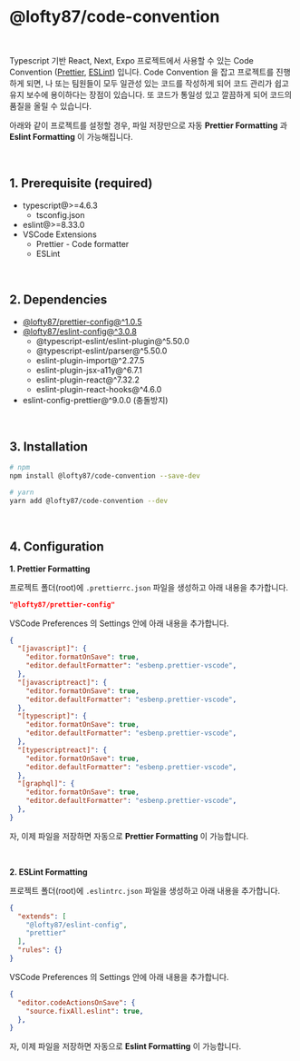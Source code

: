 # @lofty87/code-convention

<br />

Typescript 기반 React, Next, Expo 프로젝트에서 사용할 수 있는 Code Convention ([Prettier](https://prettier.io/), [ESLint](https://eslint.org/)) 입니다. Code Convention 을 잡고 프로젝트를 진행하게 되면, 나 또는 팀원들이 모두 일관성 있는 코드를 작성하게 되어 코드 관리가 쉽고 유지 보수에 용이하다는 장점이 있습니다. 또 코드가 통일성 있고 깔끔하게 되어 코드의 품질을 올릴 수 있습니다.

아래와 같이 프로젝트를 설정할 경우, 파일 저장만으로 자동 **Prettier Formatting** 과 **Eslint Formatting** 이 가능해집니다.

<br />

## 1. Prerequisite (required)

- typescript@>=4.6.3
  - tsconfig.json
- eslint@>=8.33.0
- VSCode Extensions
  - Prettier - Code formatter
  - ESLint

<br />

## 2. Dependencies

- [@lofty87/prettier-config@^1.0.5](https://github.com/lofty87/code-convention/tree/master/prettier-config)
- [@lofty87/eslint-config@^3.0.8](https://github.com/lofty87/code-convention/tree/master/eslint-config)
  - @typescript-eslint/eslint-plugin@^5.50.0
  - @typescript-eslint/parser@^5.50.0
  - eslint-plugin-import@^2.27.5
  - eslint-plugin-jsx-a11y@^6.7.1
  - eslint-plugin-react@^7.32.2
  - eslint-plugin-react-hooks@^4.6.0
- eslint-config-prettier@^9.0.0 (충돌방지)

<br />

## 3. Installation

```bash
# npm
npm install @lofty87/code-convention --save-dev

# yarn
yarn add @lofty87/code-convention --dev
```

<br />

## 4. Configuration

**1. Prettier Formatting**

프로젝트 폴더(root)에 `.prettierrc.json` 파일을 생성하고 아래 내용을 추가합니다.

```json
"@lofty87/prettier-config"
```

VSCode Preferences 의 Settings 안에 아래 내용을 추가합니다.

```json
{
  "[javascript]": {
    "editor.formatOnSave": true,
    "editor.defaultFormatter": "esbenp.prettier-vscode",
  },
  "[javascriptreact]": {
    "editor.formatOnSave": true,
    "editor.defaultFormatter": "esbenp.prettier-vscode",
  },
  "[typescript]": {
    "editor.formatOnSave": true,
    "editor.defaultFormatter": "esbenp.prettier-vscode",
  },
  "[typescriptreact]": {
    "editor.formatOnSave": true,
    "editor.defaultFormatter": "esbenp.prettier-vscode",
  },
  "[graphql]": {
    "editor.formatOnSave": true,
    "editor.defaultFormatter": "esbenp.prettier-vscode",
  },
}
```

자, 이제 파일을 저장하면 자동으로 **Prettier Formatting** 이 가능합니다.

<br />

**2. ESLint Formatting**

프로젝트 폴더(root)에 `.eslintrc.json` 파일을 생성하고 아래 내용을 추가합니다.

```json
{
  "extends": [
    "@lofty87/eslint-config",
    "prettier"
  ],
  "rules": {}
}
```

VSCode Preferences 의 Settings 안에 아래 내용을 추가합니다.

```json
{
  "editor.codeActionsOnSave": {
    "source.fixAll.eslint": true,
  },
}
```

자, 이제 파일을 저장하면 자동으로 **Eslint Formatting** 이 가능합니다.
